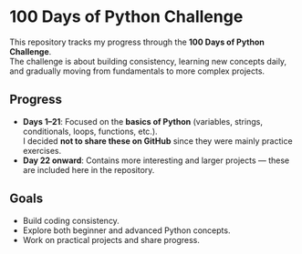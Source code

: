 # 100 Days of Python Challenge

This repository tracks my progress through the **100 Days of Python Challenge**.  
The challenge is about building consistency, learning new concepts daily, and gradually moving from fundamentals to more complex projects.

## Progress
- **Days 1–21**: Focused on the **basics of Python** (variables, strings, conditionals, loops, functions, etc.).  
  I decided **not to share these on GitHub** since they were mainly practice exercises.  
- **Day 22 onward**: Contains more interesting and larger projects — these are included here in the repository.  

## Goals
- Build coding consistency.  
- Explore both beginner and advanced Python concepts.  
- Work on practical projects and share progress.  

